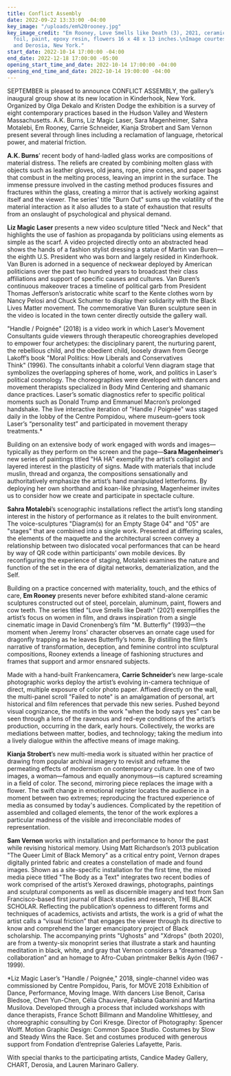 ```yaml
---
title: Conflict Assembly
date: 2022-09-22 13:33:00 -04:00
key_image: "/uploads/em%20rooney.jpg"
key_image_credit: "Em Rooney, Love Smells like Death (3), 2021, ceramic, steel, \naluminum
  foil, paint, epoxy resin, flowers 16 x 48 x 13 inches.\nImage courtesy of the artist
  and Derosia, New York."
start_date: 2022-10-14 17:00:00 -04:00
end_date: 2022-12-18 17:00:00 -05:00
opening_start_time_and_date: 2022-10-14 17:00:00 -04:00
opening_end_time_and_date: 2022-10-14 19:00:00 -04:00
---
```


SEPTEMBER is pleased to announce CONFLICT ASSEMBLY, the gallery’s inaugural group show at its new location in Kinderhook, New York. Organized by Olga Dekalo and Kristen Dodge the exhibition is a survey of eight contemporary practices based in the Hudson Valley and Western Massachusetts. A.K. Burns, Liz Magic Laser, Sara Magenheimer, Sahra Motalebi, Em Rooney, Carrie Schneider, Kianja Strobert and Sam Vernon present several through lines including a reclamation of language, rhetorical power, and material friction. 

**A.K. Burns**’ recent body of hand-ladled glass works are compositions of material distress. The reliefs are created by combining molten glass with objects such as leather gloves, old jeans, rope, pine cones, and paper bags that combust in the melting process, leaving an imprint in the surface. The immense pressure involved in the casting method produces fissures and fractures within the glass, creating a mirror that is actively working against itself and the viewer. The series' title "Burn Out" sums up the volatility of the material interaction as it also alludes to a state of exhaustion that results from an onslaught of psychological and physical demand.

**Liz Magic Laser** presents a new video sculpture titled "Neck and Neck" that highlights the use of fashion as propaganda by politicians using elements as simple as the scarf. A video projected directly onto an abstracted head shows the hands of a fashion stylist dressing a statue of Martin van Buren—the eighth U.S. President who was born and largely resided in Kinderhook. Van Buren is adorned in a sequence of neckwear deployed by American politicians over the past two hundred years to broadcast their class affiliations and support of specific causes and cultures. Van Buren’s continuous makeover traces a timeline of political garb from President Thomas Jefferson’s aristocratic white scarf to the Kente clothes worn by Nancy Pelosi and Chuck Schumer to display their solidarity with the Black Lives Matter movement. The commemorative Van Buren sculpture seen in the video is located in the town center directly outside the gallery wall.

"Handle / Poignée" (2018) is a video work in which Laser’s Movement Consultants guide viewers through therapeutic choreographies developed to empower four archetypes: the disciplinary parent, the nurturing parent, the rebellious child, and the obedient child, loosely drawn from George Lakoff’s book "Moral Politics: How Liberals and Conservatives Think" (1996). The consultants inhabit a colorful Venn diagram stage that symbolizes the overlapping spheres of home, work, and politics in Laser’s political cosmology. The choreographies were developed with dancers and movement therapists specialized in Body Mind Centering and shamanic dance practices. Laser’s somatic diagnostics refer to specific political moments such as Donald Trump and Emmanuel Macron’s prolonged handshake. The live interactive iteration of "Handle / Poignée" was staged daily in the lobby of the Centre Pompidou, where museum-goers took Laser’s “personality test” and participated in movement therapy treatments.*

Building on an extensive body of work engaged with words and images—typically as they perform on the screen and the page—**Sara Magenheimer**’s new series of paintings titled "HA HA" exemplify the artist’s collagist and layered interest in the plasticity of signs. Made with materials that include muslin, thread and organza, the compositions sensationally and authoritatively emphasize the artist’s hand manipulated letterforms. By deploying her own shorthand and koan-like phrasing, Magenheimer invites us to consider how we create and participate in  spectacle culture. 

**Sahra Motalebi**’s scenographic installations reflect the artist’s long standing interest in the history of performance as it relates to the built environment. The voice-sculptures "Diagram(s) for an Empty Stage 04" and "05" are "stages" that are combined into a single work. Presented at differing scales, the elements of the maquette and the architectural screen convey a relationship between two dislocated vocal performances that can be heard by way of QR code within participants’ own mobile devices. By reconfiguring the experience of staging, Motalebi examines the nature and function of the set in the era of digital networks, dematerialization, and the Self.

Building on a practice concerned with materiality, touch, and the ethics of care, **Em Rooney** presents never before exhibited stand-alone ceramic sculptures constructed out of steel, porcelain, aluminum, paint, flowers and cow teeth. The series titled "Love Smells like Death" (2021) exemplifies the artist’s focus on women in film, and draws inspiration from a single cinematic image in David Cronenberg’s film "M. Butterfly" (1993)—the moment when Jeremy Irons' character observes an ornate cage used for dragonfly trapping as he leaves Butterfly’s home. By distilling the film’s narrative of transformation, deception, and feminine control into sculptural compositions, Rooney extends a lineage of fashioning structures and frames that support and armor ensnared subjects. 

Made with a hand-built Frankencamera, **Carrie Schneider**’s new large-scale photographic works deploy the artist’s evolving in-camera technique of direct, multiple exposure of color photo paper. Affixed directly on the wall, the multi-panel scroll "Failed to note" is an amalgamation of personal, art historical and film references that pervade this new series. Pushed beyond visual cognizance, the motifs in the work "when the body says yes" can be seen through a lens of the ravenous and red-eye conditions of the artist’s production, occurring in the dark, early hours. Collectively, the works are mediations between matter, bodies, and technology; taking the medium into a lively dialogue within the affective means of image making.

**Kianja Strobert**’s new multi-media work is situated within her practice of drawing from popular archival imagery to revisit and reframe the permeating effects of modernism on contemporary culture. In one of two images, a woman—famous and equally anonymous—is captured screaming in a field of color. The second, mirroring piece replaces the image with a flower. The swift change in emotional register locates the audience in a moment between two extremes; reproducing the fractured experience of media as consumed by today's audiences. Complicated by the repetition of assembled and collaged elements, the tenor of the work explores a particular madness of the visible and irreconcilable modes of representation.

**Sam Vernon** works with installation and performance to honor the past while revising historical memory. Using Matt Richardson’s 2013 publication "The Queer Limit of Black Memory" as a critical entry point, Vernon drapes digitally printed fabric and creates a constellation of made and found images. Shown as a site-specific installation for the first time, the mixed media piece titled "The Body as a Text" integrates two recent bodies of work comprised of the artist’s Xeroxed drawings, photographs, paintings and sculptural components as well as discernible imagery and text from San Francisco-based first journal of Black studies and research, THE BLACK SCHOLAR. Reflecting the publication’s openness to different forms and techniques of academics, activists and artists, the work is a grid of what the artist calls a “visual friction” that engages the viewer through its directive to know and comprehend the larger emancipatory project of Black scholarship. The accompanying prints "Ughosts" and "Xdrops" (both 2020), are from a twenty-six monoprint series that illustrate a stark and haunting meditation in black, white, and gray that Vernon considers a “dreamed-up collaboration” and an homage to Afro-Cuban printmaker Belkis Ayón (1967 - 1999).

*Liz Magic Laser’s "Handle / Poignée," 2018, single-channel video was commissioned by Centre Pompidou, Paris, for MOVE 2018 Exhibition of Dance, Performance, Moving Image. With dancers Lise Benoit, Carisa Bledsoe, Chen Yun-Chen, Célia Chauviere, Fabiana Gabanini and Martina Musilova. Developed through a process that included workshops with dance therapists, France Schott Billmann and Mandoline Whittlesey, and choreographic consulting by Cori Kresge. Director of Photography: Spencer Wolff. Motion Graphic Design: Common Space Studio. Costumes by Slow and Steady Wins the Race. Set and costumes produced with generous support from Fondation d’entreprise Galeries Lafayette, Paris.
 


With special thanks to the participating artists, Candice Madey Gallery, CHART, Derosia, and Lauren Marinaro Gallery.
